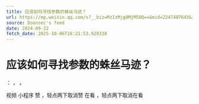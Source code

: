 ```yaml
---
title: 应该如何寻找参数的蛛丝马迹？
url: https://mp.weixin.qq.com/s?__biz=MzIzMjg0MjM5OQ==&mid=2247487643&idx=1&sn=1ff712dd56c89021695c3d549386508e
source: Doonsec's feed
date: 2024-09-22
fetch_date: 2025-10-06T18:21:53.928338
---
```


# 应该如何寻找参数的蛛丝马迹？

：
，
。

视频
小程序
赞
，轻点两下取消赞
在看
，轻点两下取消在看